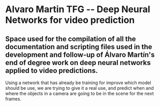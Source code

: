 # Alvaro Martin TFG -- Deep Neural Networks for video prediction

## Space used for the compilation of all the documentation and scripting files used in the development and follow-up of Álvaro Martín's end of degree work on deep neural networks applied to video predictions. 

Using a network that has already be training for improve which model should be use, we are trying to give it a real use, and predict when and where the objects in a camera are going to be in the scene for the next frames.
